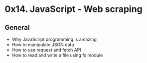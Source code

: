 # 0x14. JavaScript - Web scraping


## General

- Why JavaScript programming is amazing
- How to manipulate JSON data
- How to use request and fetch API
- How to read and write a file using fs module
